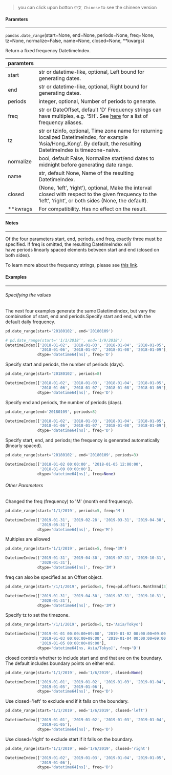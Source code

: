 > you can click upon botton <code>中文 Chinese</code> to see the chinese version 

#### Paramters
***
<code>pandas.date_range</code>(start=None, end=None, periods=None, freq=None, 
tz=None, normalize=False, name=None, closed=None, \*\*kwargs)

Return a fixed frequency DatetimeIndex.

|paramters|  |
| --- | --- |
|start| str or datetime-like, optional, Left bound for generating dates. |
|end| str or datetime-like, optional, Right bound for generating dates. |
|periods| integer, optional, Number of periods to generate. |
|freq | str or DateOffset, default 'D' Frequency strings can have multiples, e.g. '5H'. See [here](http://pandas.pydata.org/pandas-docs/stable/user_guide/timeseries.html#timeseries-offset-aliases) for a list of frequency aliases. |
|tz| str or tzinfo, optional, Time zone name for returning localized DatetimeIndex, for example ‘Asia/Hong_Kong’. By default, the resulting DatetimeIndex is timezone-naive. |
|normalize| bool, default False, Normalize start/end dates to midnight before generating date range. |
|name| str, default None, Name of the resulting DatetimeIndex. | 
|closed| {None, ‘left’, ‘right’}, optional, Make the interval closed with respect to the given frequency to the ‘left’, ‘right’, or both sides (None, the default). |
|\*\*kwrags| For compatibility. Has no effect on the result. |


#### Notes
***
Of the four parameters start, end, periods, and freq, exactly three must be specified. If freq is omitted, the resulting DatetimeIndex will have periods linearly spaced elements 
between start and end (closed on both sides).

To learn more about the frequency strings, please see [this link](http://pandas.pydata.org/pandas-docs/stable/user_guide/timeseries.html).


#### Examples
***
###### Specifying the values
The next four examples generate the same DatetimeIndex, but vary the combination of start, end and periods.Specify start and end, with the default daily frequency.
```python
pd.date_range(start='20180102', end='20180109')

# pd.date_range(start=''1/1/2018’', end='1/9/2018')
DatetimeIndex(['2018-01-02', '2018-01-03', '2018-01-04', '2018-01-05',
               '2018-01-06', '2018-01-07', '2018-01-08', '2018-01-09'],
              dtype='datetime64[ns]', freq='D')
```

Specify start and periods, the number of periods (days).
```python
pd.date_range(start='20180102', periods=8)

DatetimeIndex(['2018-01-02', '2018-01-03', '2018-01-04', '2018-01-05',
               '2018-01-06', '2018-01-07', '2018-01-08', '2018-01-09'],
              dtype='datetime64[ns]', freq='D')
```

Specify end and periods, the number of periods (days).
```python
pd.date_range(end='20180109', periods=8)

DatetimeIndex(['2018-01-02', '2018-01-03', '2018-01-04', '2018-01-05',
               '2018-01-06', '2018-01-07', '2018-01-08', '2018-01-09'],
              dtype='datetime64[ns]', freq='D')

```


Specify start, end, and periods; the frequency is generated automatically (linearly spaced).
```python
pd.date_range(start='20180102', end='20180109', periods=3)

DatetimeIndex(['2018-01-02 00:00:00', '2018-01-05 12:00:00',
               '2018-01-09 00:00:00'],
              dtype='datetime64[ns]', freq=None)
```

###### Other Parameters
Changed the freq (frequency) to 'M' (month end frequency).
```python
pd.date_range(start='1/1/2019', periods=5, freq='M')

DatetimeIndex(['2019-01-31', '2019-02-28', '2019-03-31', '2019-04-30',
               '2019-05-31'],
              dtype='datetime64[ns]', freq='M')
```

Multiples are allowed
```python
pd.date_range(start='1/1/2019', periods=5, freq='3M')

DatetimeIndex(['2019-01-31', '2019-04-30', '2019-07-31', '2019-10-31',
               '2020-01-31'],
              dtype='datetime64[ns]', freq='3M')
```

freq can also be specified as an Offset object.
```python
pd.date_range(start='/1/1/2019', periods=5, freq=pd.offsets.MonthEnd(3))

DatetimeIndex(['2019-01-31', '2019-04-30', '2019-07-31', '2019-10-31',
               '2020-01-31'],
              dtype='datetime64[ns]', freq='3M')
```

Specify tz to set the timezone.
```python
pd.date_range(start='/1/1/2019', periods=5, tz='Asia/Tokyo')

DatetimeIndex(['2019-01-01 00:00:00+09:00', '2019-01-02 00:00:00+09:00',
               '2019-01-03 00:00:00+09:00', '2019-01-04 00:00:00+09:00',
               '2019-01-05 00:00:00+09:00'],
              dtype='datetime64[ns, Asia/Tokyo]', freq='D')
```


closed controls whether to include start and end that are on the boundary. The default includes boundary points on either end.
```python
pd.date_range(start='1/1/2019', end='1/6/2019', closed=None)

DatetimeIndex(['2019-01-01', '2019-01-02', '2019-01-03', '2019-01-04',
               '2019-01-05', '2019-01-06'],
              dtype='datetime64[ns]', freq='D')
```


Use closed='left' to exclude end if it falls on the boundary.
```python
pd.date_range(start='1/1/2019', end='1/6/2019', closed='left')

DatetimeIndex(['2019-01-01', '2019-01-02', '2019-01-03', '2019-01-04',
               '2019-01-05'],
              dtype='datetime64[ns]', freq='D')
```

Use closed='right' to exclude start if it falls on the boundary.
```python
pd.date_range(start='1/1/2019', end='1/6/2019', closed='right')

DatetimeIndex(['2019-01-02', '2019-01-03', '2019-01-04', '2019-01-05',
               '2019-01-06'],
              dtype='datetime64[ns]', freq='D')
```
